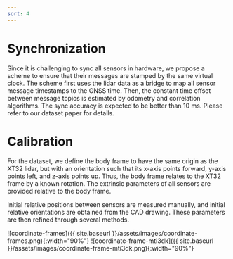 ```yaml
---
sort: 4
---
```


# Synchronization
Since it is challenging to sync all sensors in hardware, we propose a scheme to ensure that their messages are stamped by the same virtual clock.
The scheme first uses the lidar data as a bridge to map all sensor message timestamps to the GNSS time.
Then, the constant time offset between message topics is estimated by odometry and correlation algorithms.
The sync accuracy is expected to be better than 10 ms.
Please refer to our dataset paper for details.


# Calibration

For the dataset, we define the body frame to have the same origin as the XT32 lidar, but with an orientation such that its x-axis points forward, y-axis points left, and z-axis points up. Thus, the body frame relates to the XT32 frame by a known rotation. The extrinsic parameters of all sensors are provided relative to the body frame.

Initial relative positions between sensors are measured manually, and initial relative orientations are obtained from the CAD drawing. These parameters are then refined through several methods.

![coordinate-frames]({{ site.baseurl }}/assets/images/coordinate-frames.png){:width="90%"}
![coordinate-frame-mti3dk]({{ site.baseurl }}/assets/images/coordinate-frame-mti3dk.png){:width="90%"}
